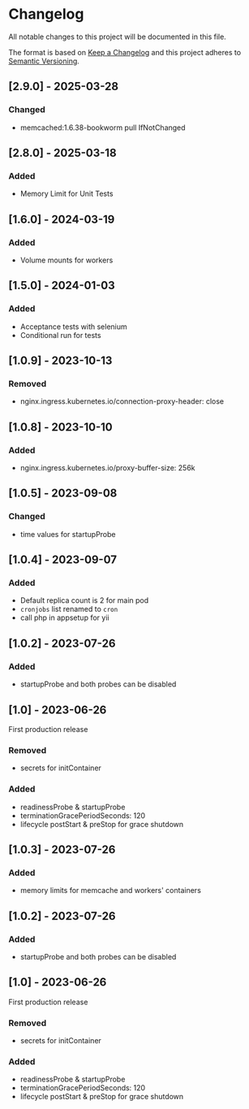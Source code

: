 # Changelog
All notable changes to this project will be documented in this file.

The format is based on [Keep a Changelog](http://keepachangelog.com/en/1.0.0/)
and this project adheres to [Semantic Versioning](http://semver.org/spec/v2.0.0.html).

## [2.9.0] - 2025-03-28
### Changed
- memcached:1.6.38-bookworm pull IfNotChanged

## [2.8.0] - 2025-03-18
### Added
- Memory Limit for Unit Tests

## [1.6.0] - 2024-03-19
### Added
- Volume mounts for workers

## [1.5.0] - 2024-01-03
### Added
- Acceptance tests with selenium
- Conditional run for tests

## [1.0.9] - 2023-10-13
### Removed
- nginx.ingress.kubernetes.io/connection-proxy-header: close
## [1.0.8] - 2023-10-10
### Added
- nginx.ingress.kubernetes.io/proxy-buffer-size: 256k
## [1.0.5] - 2023-09-08
### Changed
- time values for startupProbe
## [1.0.4] - 2023-09-07
### Added
- Default replica count is 2 for main pod
- `cronjobs` list renamed to `cron`
- call php in appsetup for yii
## [1.0.2] - 2023-07-26
### Added
- startupProbe and both probes can be disabled
## [1.0] - 2023-06-26
First production release
### Removed
- secrets for initContainer
### Added
- readinessProbe & startupProbe
- terminationGracePeriodSeconds: 120
- lifecycle postStart & preStop for grace shutdown

## [1.0.3] - 2023-07-26
### Added
- memory limits for memcache and workers' containers
## [1.0.2] - 2023-07-26
### Added
- startupProbe and both probes can be disabled
## [1.0] - 2023-06-26
First production release
### Removed
- secrets for initContainer
### Added
- readinessProbe & startupProbe
- terminationGracePeriodSeconds: 120
- lifecycle postStart & preStop for grace shutdown






